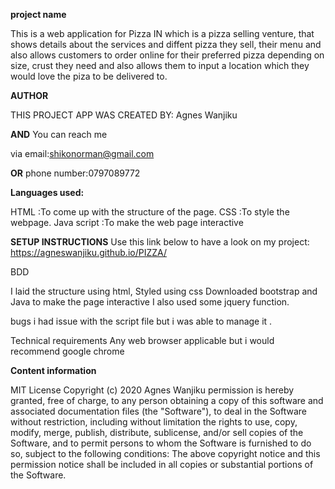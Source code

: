  <strong>project name</strong>

This is a web application for Pizza IN which is a pizza selling venture, that shows details about the services and diffent pizza they sell, their menu and also allows customers to order online for their preferred pizza depending on size, crust they need and also allows them to input a location which they would love the piza to be delivered to.

<strong>AUTHOR</strong>

THIS PROJECT APP WAS CREATED BY: Agnes Wanjiku

   <strong>AND</strong>
You can reach me

via
email:shikonorman@gmail.com

  <strong> OR</strong>
phone number:0797089772

<strong>Languages used:</strong>

HTML :To come up with the structure of the page. CSS :To style the webpage. Java script :To make the web page interactive

<strong>SETUP INSTRUCTIONS</strong>
Use this link below to have a look on my project: https://agneswanjiku.github.io/PIZZA/

BDD

I laid the structure using html,
Styled using css
Downloaded bootstrap and Java to make the page interactive
I also used some jquery function.

bugs
i had issue with the script file but i was able to manage it .

Technical requirements
Any web browser applicable but i would recommend google chrome

<strong>Content information</strong>

MIT License Copyright (c) 2020 Agnes Wanjiku permission is hereby granted, free of charge, to any person obtaining a copy of this software and associated documentation files (the "Software"), to deal in the Software without restriction, including without limitation the rights to use, copy, modify, merge, publish, distribute, sublicense, and/or sell copies of the Software, and to permit persons to whom the Software is furnished to do so, subject to the following conditions: The above copyright notice and this permission notice shall be included in all copies or substantial portions of the Software.

